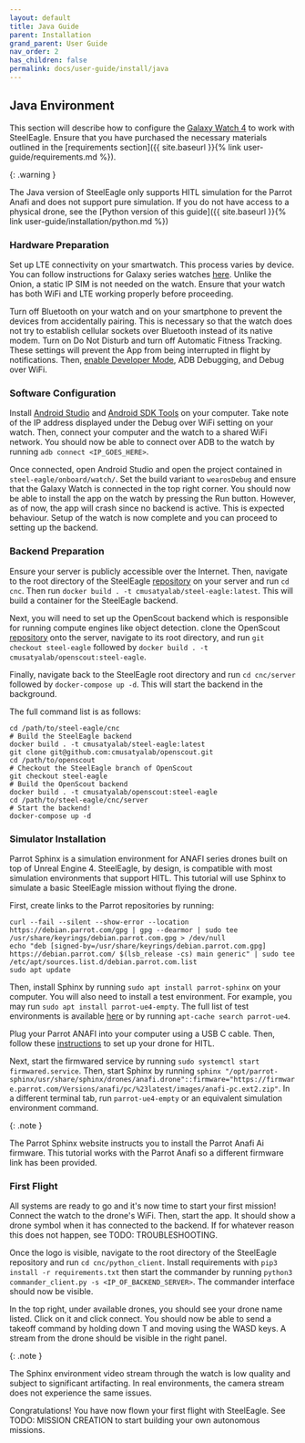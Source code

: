 ```yaml
---
layout: default
title: Java Guide
parent: Installation
grand_parent: User Guide
nav_order: 2
has_children: false
permalink: docs/user-guide/install/java
---
```

## Java Environment
This section will describe how to configure the [Galaxy Watch 4](https://www.samsung.com/us/watches/galaxy-watch4/buy/) to work with SteelEagle. Ensure that you have purchased the necessary materials outlined in the [requirements section]({{ site.baseurl }}{% link user-guide/requirements.md %}).

{: .warning }

The Java version of SteelEagle only supports HITL simulation for the Parrot Anafi and does not support pure simulation. If you do not have access to a physical drone, see the [Python version of this guide]({{ site.baseurl }}{% link user-guide/installation/python.md %}) 

### Hardware Preparation
Set up LTE connectivity on your smartwatch. This process varies by device. You can follow instructions for Galaxy series watches [here](https://www.samsung.com/us/support/answer/ANS00082122/). Unlike the Onion, a static IP SIM is not needed on the watch. Ensure that your watch has both WiFi and LTE working properly before proceeding.

Turn off Bluetooth on your watch and on your smartphone to prevent the devices from accidentally pairing. This is necessary so that the watch does not try to establish cellular sockets over Bluetooth instead of its native modem. Turn on Do Not Disturb and turn off Automatic Fitness Tracking. These settings will prevent the App from being interrupted in flight by notifications. Then, [enable Developer Mode](https://developer.samsung.com/galaxy-watch-tizen/testing-your-app-on-galaxy-watch.html), ADB Debugging, and Debug over WiFi. 

### Software Configuration
Install [Android Studio](https://developer.android.com/studio?gclid=CjwKCAiAx_GqBhBQEiwAlDNAZgxAgUEAdp3K1FGSELVC2xe6ZD2QCoR4NK4JY23yfFgdaRNWOxjktxoCkeUQAvD_BwE&gclsrc=aw.ds) and [Android SDK Tools](https://developer.android.com/tools/releases/platform-tools) on your computer. Take note of the IP address displayed under the Debug over WiFi setting on your watch. Then, connect your computer and the watch to a shared WiFi network. You should now be able to connect over ADB to the watch by running `adb connect <IP_GOES_HERE>`.

Once connected, open Android Studio and open the project contained in `steel-eagle/onboard/watch/`. Set the build variant to `wearosDebug` and ensure that the Galaxy Watch is connected in the top right corner. You should now be able to install the app on the watch by pressing the Run button. However, as of now, the app will crash since no backend is active. This is expected behaviour. Setup of the watch is now complete and you can proceed to setting up the backend.

### Backend Preparation
Ensure your server is publicly accessible over the Internet. Then, navigate to the root directory of the SteelEagle [repository](https://github.com/cmusatyalab/steel-eagle/tree/main) on your server and run `cd cnc`. Then run `docker build . -t cmusatyalab/steel-eagle:latest`. This will build a container for the SteelEagle backend.

Next, you will need to set up the OpenScout backend which is responsible for running compute engines like object detection. clone the OpenScout [repository](https://github.com/cmusatyalab/openscout) onto the server, navigate to its root directory, and run `git checkout steel-eagle` followed by `docker build . -t cmusatyalab/openscout:steel-eagle`.

Finally, navigate back to the SteelEagle root directory and run `cd cnc/server` followed by `docker-compose up -d`. This will start the backend in the background.

The full command list is as follows:
```
cd /path/to/steel-eagle/cnc
# Build the SteelEagle backend
docker build . -t cmusatyalab/steel-eagle:latest
git clone git@github.com:cmusatyalab/openscout.git
cd /path/to/openscout
# Checkout the SteelEagle branch of OpenScout
git checkout steel-eagle
# Build the OpenScout backend
docker build . -t cmusatyalab/openscout:steel-eagle
cd /path/to/steel-eagle/cnc/server
# Start the backend!
docker-compose up -d
```

### Simulator Installation
Parrot Sphinx is a simulation environment for ANAFI series drones built on top of Unreal Engine 4. SteelEagle, by design, is compatible with most simulation environments that support HITL. This tutorial will use Sphinx to simulate a basic SteelEagle mission without flying the drone.

First, create links to the Parrot repositories by running:
```
curl --fail --silent --show-error --location https://debian.parrot.com/gpg | gpg --dearmor | sudo tee /usr/share/keyrings/debian.parrot.com.gpg > /dev/null
echo "deb [signed-by=/usr/share/keyrings/debian.parrot.com.gpg] https://debian.parrot.com/ $(lsb_release -cs) main generic" | sudo tee /etc/apt/sources.list.d/debian.parrot.com.list
sudo apt update
``` 

Then, install Sphinx by running `sudo apt install parrot-sphinx` on your computer. You will also need to install a test environment. For example, you may run `sudo apt install parrot-ue4-empty`. The full list of test environments is available [here](https://developer.parrot.com/docs/sphinx/available_worlds.html) or by running `apt-cache search parrot-ue4`.

Plug your Parrot ANAFI into your computer using a USB C cable. Then, follow these [instructions](https://developer.parrot.com/docs/sphinx/wifi_setup.html) to set up your drone for HITL.

Next, start the firmwared service by running `sudo systemctl start firmwared.service`. Then, start Sphinx by running `sphinx "/opt/parrot-sphinx/usr/share/sphinx/drones/anafi.drone"::firmware="https://firmware.parrot.com/Versions/anafi/pc/%23latest/images/anafi-pc.ext2.zip"`. In a different terminal tab, run `parrot-ue4-empty` or an equivalent simulation environment command.

{: .note }

The Parrot Sphinx website instructs you to install the Parrot Anafi Ai firmware. This tutorial works with the Parrot Anafi so a different firmware link has been provided.

### First Flight
All systems are ready to go and it's now time to start your first mission! Connect the watch to the drone's WiFi. Then, start the app. It should show a drone symbol when it has connected to the backend. If for whatever reason this does not happen, see TODO: TROUBLESHOOTING. 

Once the logo is visible, navigate to the root directory of the SteelEagle repository and run `cd cnc/python_client`. Install requirements with `pip3 install -r requirements.txt` then start the commander by running `python3 commander_client.py -s <IP_OF_BACKEND_SERVER>`. The commander interface should now be visible.

In the top right, under available drones, you should see your drone name listed. Click on it and click connect. You should now be able to send a takeoff command by holding down T and moving using the WASD keys. A stream from the drone should be visible in the right panel.

{: .note }

The Sphinx environment video stream through the watch is low quality and subject to significant artifacting. In real environments, the camera stream does not experience the same issues.

Congratulations! You have now flown your first flight with SteelEagle. See TODO: MISSION CREATION to start building your own autonomous missions.
